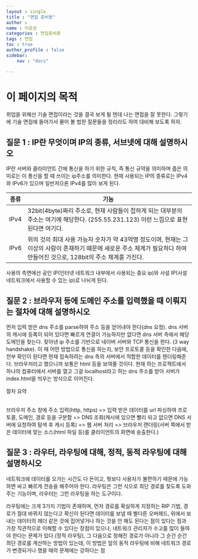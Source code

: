 ```yaml
---
layout : single
title : "면접 준비용"
author : 
name : 이준성
categories : 면접준비용
tags : 면접
toc : true
author_profile : false
sidebar:
    nav : "docs"

---
```


# 이 페이지의 목적

취업을 위해선 기술 면접이라는 것을 결국 보게 될 텐데 나는 면접을 잘 못한다. 그렇기에 기술 면접에 들어가서 물어 볼 법한 질문들을 정리라도 하여 대비해 보도록 하자.<br>

## 질문 1 : IP란 무엇이며 IP의 종류, 서브넷에 대해 설명하시오

IP란 서버와 클라이언트 간에 통신을 하기 위한 규칙, 즉 통신 규약을 의미하며 좁은 의미로는 이 통신을 할 때 쓰이는 ip주소를 의미한다. 현재 사용되는 IP의 종류로는 IPv4와 IPv6가 있으며 일반저으론 IPv4를 많이 보게 된다.<br>

|종류|기능|
|---|---|
|IPv4|32bit(4byte)짜리 주소로, 현재 사람들이 접하게 되는 대부분의 주소는 여기에 해당한다. (255.55.231.123) 이런 느낌으로 표현된다면 여기다.|
|IPv6|위의 것의 최대 사용 가능자 숫자가 약 43억명 정도이며, 현재는 그 이상의 사람이 존재하기 때문에 새로운 주소 체계가 필요하다 하여 만들어진 것으로, 128bit의 주소 체계를 가진다.|

사용의 측면에선 공인 IP(인터넷 네트워크 내부에서 사용되는 중요 ip)와 사설 IP(사설 네트워크에서 사용할 수 있는 ip)로 나뉘게 된다.<br> 

## 질문 2 : 브라우저 등에 도메인 주소를 입력했을 때 이뤄지는 절차에 대해 설명하시오

먼저 입력 받은 dns 주소를 parse하여 주소 등을 얻어내야 한다(dns 요청). dns 서버의 캐시에 등록이 되어 있다면 빠르게 연결이 가능하지만 없다면 dns 서버 측에서 해당 도메인을 찾는다. 찾아낸 ip 주소를 기반으로 네이버 서버와 TCP 통신을 한다. (3 way handshake). 이 때 어떤 방법으로 통신을 하는지, 보안 프로토콜 등을 확인한 다음에, 전부 확인이 된다면 현재 접속하려는 dns 측의 서버에서 적합한 데이터를 렌더링해준다. 브라우저라고 했으니까 보통은 html 등을 보여줄 것이다. 현재 하는 프로젝트에서 하나의 컴퓨터에서 서버를 열고 그걸 localhost라고 하는 dns 주소를 받아 서버가 index.html을 띄우는 방식으로 이어진다. <br>

절차 요약<br><br>

브라우저 주소 창에 주소 입력(http, https) => 입력 받은 데이터를 url 파싱하여 프로토콜, 도메인, 경로 등을 구분함 => DNS 조회(캐시에 있으면 빨리 되고 없으면 DNS 서버에 요청하여 탐색 후 캐시 등록) => 웹 서버 처리 => 브라우저 랜더링(서버 쪽에서 받은 데이터에 맞는 소스(html 파일 등)를 클라이언트의 화면에 송출한다.)

## 질문 3 : 라우터, 라우팅에 대해, 정적, 동적 라우팅에 대해 설명하시오

네트워크에 데이터를 오가는 시간도 다 돈이고, 뭣보다 사용자가 불편하기 때문에 가능하면 싸고 빠르게 전송을 해주어야 한다. 라우팅은 그런 식으로 최단 경로를 찾도록 도와주는 기능이며, 라우터는 그런 라우팅을 하는 도구이다.

라우팅에는 크게 3가지 기법이 존재하며, 먼저 경로를 확실하게 지정하는 RIP 기법, 경로가 절대 바뀌지 않는다고 확신이 된다면 데이터를 보낼 때 별다른 오버헤드, 위에서 보내는 데이터의 헤더 같은 것에 집어넣거나 하는 것을 안 해도 된다는 점이 있다는 점과 가장 직관적으로 이해할 수 있다는 장점이 있으나, 네트워크 관리자가 수고를 많이 들여야 한다는 문제가 있다.(정적 라우팅), 그 다음으로 정해진 경로가 아니라 그 순간 순간 최단 경로를 계산하는 방법이 있는데, 이 방법은 앞의 동적 라우팅에 비해 네트워크 경로가 변경되거나 했을 때의 문제에는 강하다는 점